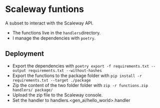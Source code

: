 # Scaleway funtions

A subset to interact with the Scaleway API.

- The functions live in the `handlers`directory.
- I manage the dependencies with `poetry`.

## Deployment

- Export the dependencies with `poetry export -f requirements.txt --output requirements.txt --without-hashes`
- Export the functions to the package folder with `pip install -r requirements.txt --target ./package`
- Zip the content of the two folder folder with `zip -r functions.zip handlers/ package/`
- Upload the zip file to the Scaleway console.
- Set the handler to handlers.<gen_ai/hello_world>.handler